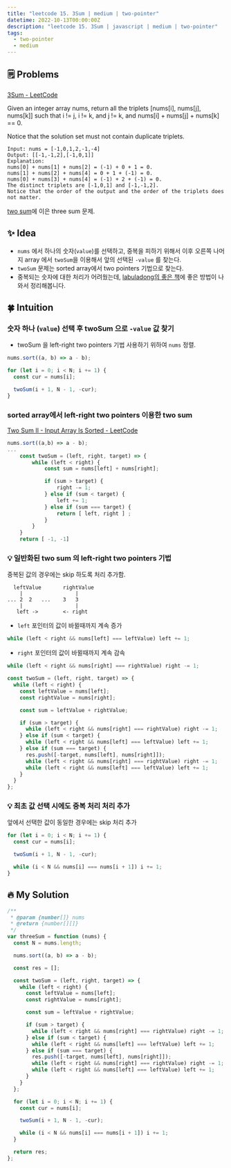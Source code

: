 ```yaml
---
title: "leetcode 15. 3Sum | medium | two-pointer"
datetime: 2022-10-13T00:00:00Z
description: "leetcode 15. 3Sum | javascript | medium | two-pointer"
tags:
  - two-pointer
  - medium
---
```


## 🗒️ Problems

[3Sum - LeetCode](https://leetcode.com/problems/3sum/)

Given an integer array nums, return all the triplets [nums[i], nums[j], nums[k]] such that i != j, i != k, and j != k, and nums[i] + nums[j] + nums[k] == 0.

Notice that the solution set must not contain duplicate triplets.

```
Input: nums = [-1,0,1,2,-1,-4]
Output: [[-1,-1,2],[-1,0,1]]
Explanation:
nums[0] + nums[1] + nums[2] = (-1) + 0 + 1 = 0.
nums[1] + nums[2] + nums[4] = 0 + 1 + (-1) = 0.
nums[0] + nums[3] + nums[4] = (-1) + 2 + (-1) = 0.
The distinct triplets are [-1,0,1] and [-1,-1,2].
Notice that the order of the output and the order of the triplets does not matter.
```

[two sum](https://leetcode.com/problems/two-sum/)에 이은 three sum 문제.

## ✨ Idea

- `nums` 에서 하나의 숫자(`value`)를 선택하고, 중복을 피하기 위해서 이후 오른쪽 나머지 array 에서 `twoSum`을 이용해서 앞의 선택된 `-value` 를 찾는다.
- `twoSum` 문제는 sorted array에서 two pointers 기법으로 찾는다.
- 중복되는 숫자에 대한 처리가 어려웠는데, [labuladong의 좋은 책](https://www.aladin.co.kr/shop/wproduct.aspx?ItemId=301923855&start=slayer)에 좋은 방법이 나와서 정리해봅니다.

## 🍀 Intuition

### 숫자 하나 (`value`) 선택 후 twoSum 으로 `-value` 값 찾기

- twoSum 을 left-right two pointers 기법 사용하기 위하여 `nums` 정렬.

```javascript
nums.sort((a, b) => a - b);

for (let i = 0; i < N; i += 1) {
  const cur = nums[i];

  twoSum(i + 1, N - 1, -cur);
}
```

### sorted array에서 left-right two pointers 이용한 two sum

[Two Sum II - Input Array Is Sorted - LeetCode](https://leetcode.com/problems/two-sum-ii-input-array-is-sorted/)

```javascript
nums.sort((a,b) => a - b);
...
    const twoSum = (left, right, target) => {
        while (left < right) {
            const sum = nums[left] + nums[right];

            if (sum > target) {
                right -= 1;
            } else if (sum < target) {
                left += 1;
            } else if (sum === target) {
                return [ left, right ] ;
            }
        }
    }
    return [ -1, -1]
```

### 💡 일반화된 two sum 의 left-right two pointers 기법

중복된 값의 경우에는 skip 하도록 처리 추가함.

```
  leftValue       rightValue
    |                 |
... 2  2   ...    3   3
    |                 |
   left ->        <- right
```

- `left` 포인터의 값이 바뀔때까지 계속 증가

```javascript
while (left < right && nums[left] === leftValue) left += 1;
```

- `right` 포인터의 값이 바뀔때까지 계속 감속

```javascript
while (left < right && nums[right] === rightValue) right -= 1;
```

```javascript
const twoSum = (left, right, target) => {
  while (left < right) {
    const leftValue = nums[left];
    const rightValue = nums[right];

    const sum = leftValue + rightValue;

    if (sum > target) {
      while (left < right && nums[right] === rightValue) right -= 1;
    } else if (sum < target) {
      while (left < right && nums[left] === leftValue) left += 1;
    } else if (sum === target) {
      res.push([-target, nums[left], nums[right]]);
      while (left < right && nums[right] === rightValue) right -= 1;
      while (left < right && nums[left] === leftValue) left += 1;
    }
  }
};
```

### 💡 최초 값 선택 시에도 중복 처리 처리 추가

앞에서 선택한 값이 동일한 경우에는 skip 처리 추가

```javascript
for (let i = 0; i < N; i += 1) {
  const cur = nums[i];

  twoSum(i + 1, N - 1, -cur);

  while (i < N && nums[i] === nums[i + 1]) i += 1;
}
```

## 🔥 My Solution

```javascript
/**
 * @param {number[]} nums
 * @return {number[][]}
 */
var threeSum = function (nums) {
  const N = nums.length;

  nums.sort((a, b) => a - b);

  const res = [];

  const twoSum = (left, right, target) => {
    while (left < right) {
      const leftValue = nums[left];
      const rightValue = nums[right];

      const sum = leftValue + rightValue;

      if (sum > target) {
        while (left < right && nums[right] === rightValue) right -= 1;
      } else if (sum < target) {
        while (left < right && nums[left] === leftValue) left += 1;
      } else if (sum === target) {
        res.push([-target, nums[left], nums[right]]);
        while (left < right && nums[right] === rightValue) right -= 1;
        while (left < right && nums[left] === leftValue) left += 1;
      }
    }
  };

  for (let i = 0; i < N; i += 1) {
    const cur = nums[i];

    twoSum(i + 1, N - 1, -cur);

    while (i < N && nums[i] === nums[i + 1]) i += 1;
  }

  return res;
};
```
